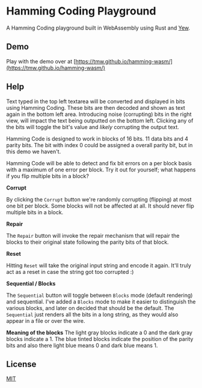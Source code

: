 # Hamming Coding Playground

A Hamming Coding playground built in WebAssembly using Rust and [Yew](https://yew.rs/docs/en/).

## Demo
Play with the demo over at [https://tmw.github.io/hamming-wasm/](https://tmw.github.io/hamming-wasm/)

## Help

Text typed in the top left textarea will be converted and displayed in bits using Hamming Coding. These bits are then decoded and shown as text again in the bottom left area. Introducing noise (corrupting) bits in the right view, will impact the text being outputted on the bottom left. Clicking any of the bits will toggle the bit's value and _likely_ corrupting the output text.

Hamming Code is designed to work in blocks of 16 bits. 11 data bits and 4 parity bits. The bit with index 0 could be assigned a overall parity bit, but in this demo we haven't.

Hamming Code will be able to detect and fix bit errors on a per block basis with a maximum of one error per block. Try it out for yourself; what happens if you flip multiple bits in a block?

**Corrupt**

By clicking the `Corrupt` button we're randomly corrupting (flipping) at most one bit per block. Some blocks will not be affected at all. It should never flip multiple bits in a block.

**Repair**

The `Repair` button will invoke the repair mechanism that will repair the blocks to their original state following the parity bits of that block.

**Reset**

Hitting `Reset` will take the original input string and encode it again. It'll truly act as a reset in case the string got too corrupted :)

**Sequential / Blocks**

The `Sequential` button will toggle between `Blocks` mode (default rendering) and sequential. I've added a `Blocks` mode to make it easier to distinguish the various blocks, and later on decided that should be the default. The `Sequential` just renders all the bits in a long string, as they would also appear in a file or over the wire.

**Meaning of the blocks**
The light gray blocks indicate a 0 and the dark gray blocks indicate a 1. The blue tinted blocks indicate the position of the parity bits and also there light blue means 0 and dark blue means 1.

## License
[MIT](LICENSE)
